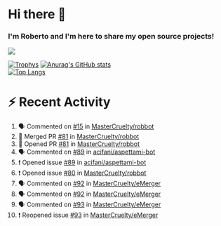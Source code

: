 # Hi there 👋
### I'm Roberto and I'm here to share my open source projects!

<img src="https://komarev.com/ghpvc/?username=mastercruelty&label=Profile views&color=0e75b6"><br>

[![Trophys](https://github-profile-trophy.vercel.app/?username=mastercruelty)](https://github.com/ryo-ma/github-profile-trophy)
[![Anurag's GitHub stats](https://github-readme-stats.vercel.app/api?username=mastercruelty&show_icons=true&theme=tokyonight)](https://github.com/anuraghazra/github-readme-stats)<br>
[![Top Langs](https://github-readme-stats.vercel.app/api/top-langs/?username=mastercruelty&exclude_repo=Alarm-project&langs_count=6&layout=compact&theme=tokyonight)](https://github.com/anuraghazra/github-readme-stats)

# :zap: Recent Activity
<!--START_SECTION:activity-->
1. 🗣 Commented on [#15](https://github.com/MasterCruelty/robbot/issues/15) in [MasterCruelty/robbot](https://github.com/MasterCruelty/robbot)
2. 🎉 Merged PR [#81](https://github.com/MasterCruelty/robbot/pull/81) in [MasterCruelty/robbot](https://github.com/MasterCruelty/robbot)
3. 💪 Opened PR [#81](https://github.com/MasterCruelty/robbot/pull/81) in [MasterCruelty/robbot](https://github.com/MasterCruelty/robbot)
4. 🗣 Commented on [#89](https://github.com/acifani/aspettami-bot/issues/89) in [acifani/aspettami-bot](https://github.com/acifani/aspettami-bot)
5. ❗️ Opened issue [#89](https://github.com/acifani/aspettami-bot/issues/89) in [acifani/aspettami-bot](https://github.com/acifani/aspettami-bot)
6. ❗️ Opened issue [#80](https://github.com/MasterCruelty/robbot/issues/80) in [MasterCruelty/robbot](https://github.com/MasterCruelty/robbot)
7. 🗣 Commented on [#92](https://github.com/MasterCruelty/eMerger/issues/92) in [MasterCruelty/eMerger](https://github.com/MasterCruelty/eMerger)
8. 🗣 Commented on [#92](https://github.com/MasterCruelty/eMerger/issues/92) in [MasterCruelty/eMerger](https://github.com/MasterCruelty/eMerger)
9. 🗣 Commented on [#93](https://github.com/MasterCruelty/eMerger/issues/93) in [MasterCruelty/eMerger](https://github.com/MasterCruelty/eMerger)
10. ❗️ Reopened issue [#93](https://github.com/MasterCruelty/eMerger/issues/93) in [MasterCruelty/eMerger](https://github.com/MasterCruelty/eMerger)
<!--END_SECTION:activity-->
